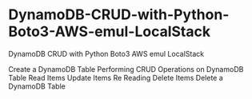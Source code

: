 # DynamoDB-CRUD-with-Python-Boto3-AWS-emul-LocalStack

DynamoDB CRUD with Python Boto3 AWS emul LocalStack

 Create a DynamoDB Table
 Performing CRUD Operations on DynamoDB Table
 Read Items
 Update Items
 Re Reading
 Delete Items
 Delete a DynamoDB Table
